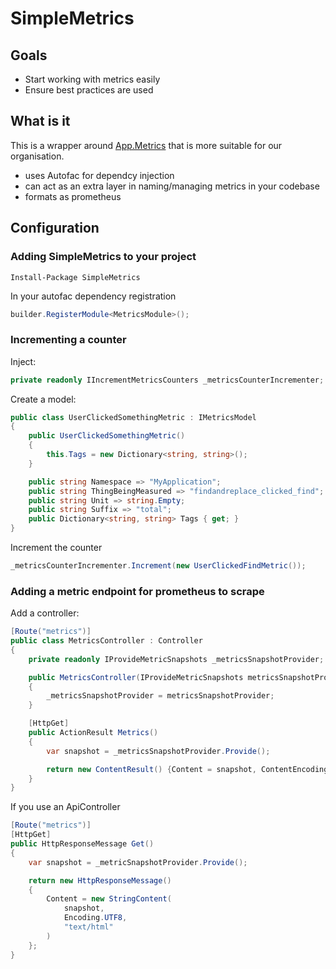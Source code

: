 # SimpleMetrics

## Goals
* Start working with metrics easily
* Ensure best practices are used

## What is it
This is a wrapper around [App.Metrics](https://www.app-metrics.io) that  is more suitable for our organisation. 
* uses Autofac for dependcy injection
* can act as an extra layer in naming/managing metrics in your codebase
* formats as prometheus

## Configuration

### Adding SimpleMetrics to your project
``` 
Install-Package SimpleMetrics
```

In your autofac dependency registration
```csharp
builder.RegisterModule<MetricsModule>();
```

### Incrementing a counter
Inject:
```csharp
private readonly IIncrementMetricsCounters _metricsCounterIncrementer;
```

Create a model:

```csharp
public class UserClickedSomethingMetric : IMetricsModel
{
    public UserClickedSomethingMetric()
    {
        this.Tags = new Dictionary<string, string>();
    }

    public string Namespace => "MyApplication";
    public string ThingBeingMeasured => "findandreplace_clicked_find";
    public string Unit => string.Empty;
    public string Suffix => "total";
    public Dictionary<string, string> Tags { get; }
}
```

Increment the counter
```csharp
_metricsCounterIncrementer.Increment(new UserClickedFindMetric());
``` 

### Adding a metric endpoint for prometheus to scrape
Add a controller:

```csharp
[Route("metrics")]
public class MetricsController : Controller
{
    private readonly IProvideMetricSnapshots _metricsSnapshotProvider;

    public MetricsController(IProvideMetricSnapshots metricsSnapshotProvider)
    {
        _metricsSnapshotProvider = metricsSnapshotProvider;
    }

    [HttpGet]
    public ActionResult Metrics()
    {
        var snapshot = _metricsSnapshotProvider.Provide();

        return new ContentResult() {Content = snapshot, ContentEncoding = Encoding.UTF8, ContentType = "text/html"};
    }
}
```

If you use an ApiController
```csharp
[Route("metrics")]
[HttpGet]
public HttpResponseMessage Get()
{
    var snapshot = _metricSnapshotProvider.Provide();

    return new HttpResponseMessage()
    {
        Content = new StringContent(
            snapshot,
            Encoding.UTF8,
            "text/html"
        )
    };
}
```
